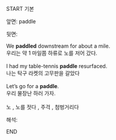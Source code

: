 START
기본

앞면:
paddle


뒷면:
<div><div>We <b>paddled</b> downstream for about a mile. </div><div>우리는 약 1 마일쯤 하류로 노를 저어 갔다.</div></div><div><br></div><div><div>I had my table-tennis <strong>paddle</strong> resurfaced. </div><div><div>나는 탁구 라켓의 고무판을 갈았다</div></div></div><div><br></div><div><div>Let’s go for a <strong>paddle</strong>. </div><div><div>우리 물장난 하러 가자.</div></div></div><div><br></div><div>노 , 노를 젓다 , 주걱 , 첨벙거리다</div>


해석:

END